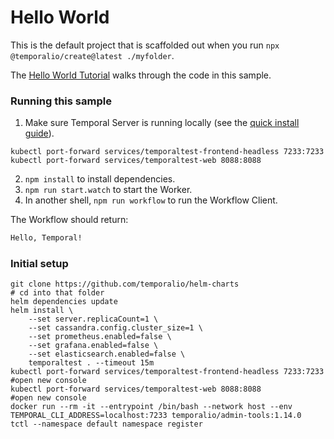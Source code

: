 # Hello World

This is the default project that is scaffolded out when you run `npx @temporalio/create@latest ./myfolder`.

The [Hello World Tutorial](https://docs.temporal.io/docs/typescript/hello-world/) walks through the code in this sample.

### Running this sample

1. Make sure Temporal Server is running locally (see the [quick install guide](https://docs.temporal.io/docs/server/quick-install/)).
```
kubectl port-forward services/temporaltest-frontend-headless 7233:7233
kubectl port-forward services/temporaltest-web 8088:8088
```
2. `npm install` to install dependencies.
3. `npm run start.watch` to start the Worker.
4. In another shell, `npm run workflow` to run the Workflow Client.

The Workflow should return:

```bash
Hello, Temporal!
```

### Initial setup
```
git clone https://github.com/temporalio/helm-charts
# cd into that folder
helm dependencies update
helm install \
    --set server.replicaCount=1 \
    --set cassandra.config.cluster_size=1 \
    --set prometheus.enabled=false \
    --set grafana.enabled=false \
    --set elasticsearch.enabled=false \
    temporaltest . --timeout 15m
kubectl port-forward services/temporaltest-frontend-headless 7233:7233
#open new console
kubectl port-forward services/temporaltest-web 8088:8088
#open new console
docker run --rm -it --entrypoint /bin/bash --network host --env TEMPORAL_CLI_ADDRESS=localhost:7233 temporalio/admin-tools:1.14.0
tctl --namespace default namespace register
```

